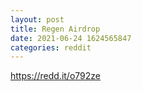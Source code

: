 ```yaml
--- 
layout: post 
title: Regen Airdrop 
date: 2021-06-24 1624565847 
categories: reddit 
--- 
```

https://redd.it/o792ze